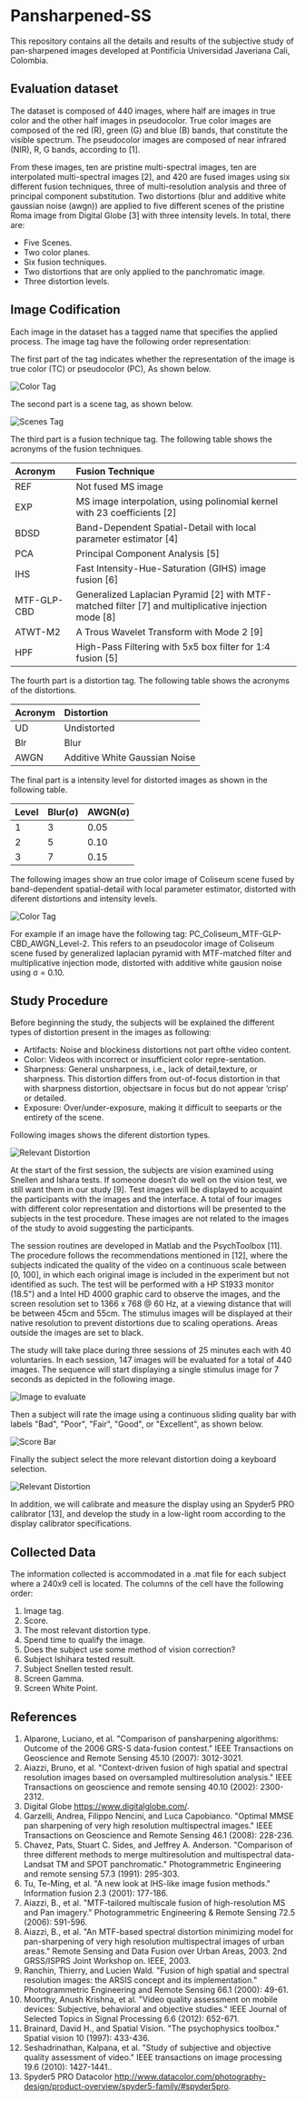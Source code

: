 # Pansharpened-SS

This repository contains all the details and results of the subjective study of pan-sharpened images developed at Pontificia Universidad Javeriana Cali, Colombia.
## Evaluation dataset

The dataset is composed of 440 images, where half are images in true color and the other half images in pseudocolor. True color images are composed of the red (R), green (G) and blue (B) bands, that constitute the visible spectrum. The pseudocolor images are composed of near infrared (NIR), R, G bands, according to [1].    

From these images, ten are pristine multi-spectral images, ten are interpolated multi-spectral images [2],  and 420 are fused images using six different fusion techniques, three of multi-resolution analysis and three of principal component substitution. Two distortions (blur and additive white gaussian noise (awgn)) are applied to five different scenes of the pristine Roma image from Digital Globe [3] with three intensity levels. In  total, there are:

* Five Scenes.
* Two color planes.
* Six fusion techniques.
* Two distortions that are only applied to the panchromatic image.
* Three distortion levels.

## Image Codification
 
Each image in the dataset has a tagged name that specifies the applied process. The image tag have the following order representation:

The first part of the tag indicates whether the representation of the image is true color (TC) or pseudocolor (PC), As shown below.

 ![Color Tag](Tag_Color.png)

The second part is a scene tag, as shown below.

 ![Scenes Tag](Tag_Scenes.png)

The third part is a fusion technique tag. The following table shows the acronyms of the fusion techniques.

| Acronym    | Fusion Technique                                                                                   |
|:-----------|:---------------------------------------------------------------------------------------------------|
| REF        | Not fused MS image                                                                                 |
| EXP        | MS image interpolation, using polinomial kernel with 23 coefficients [2]                           |
| BDSD       | Band-Dependent Spatial-Detail with local parameter estimator [4]                                   |
| PCA        | Principal Component Analysis [5]                                                                   |
| IHS        | Fast Intensity-Hue-Saturation (GIHS) image fusion [6]                                              |
| MTF-GLP-CBD| Generalized Laplacian Pyramid [2] with MTF-matched filter [7] and multiplicative injection mode [8]|
| ATWT-M2    | A Trous Wavelet Transform with Mode 2 [9]                                                          |
| HPF        | High-Pass Filtering with 5x5 box filter for 1:4 fusion [5]                                         |

The fourth part is a distortion tag. The following table shows the acronyms of the distortions.

| Acronym| Distortion                   |
|:-------|:-----------------------------|
| UD     | Undistorted                  |
| Blr    | Blur                         |
| AWGN   | Additive White Gaussian Noise|

The final part is a intensity level for distorted images as shown in the following table.

| Level   | Blur(σ) | AWGN(σ) |
|:--------|:--------|:--------|
| 1       | 3       | 0.05    |
| 2       | 5       | 0.10    |
| 3       | 7       | 0.15    |

The following images show an true color image of Coliseum scene fused by band-dependent spatial-detail with local parameter estimator, distorted with diferent distortions and intensity levels.

 ![Color Tag](Tag_Distortion.png)

For example if an image have the following tag: PC_Coliseum_MTF-GLP-CBD_AWGN_Level-2. This refers to an pseudocolor image of Coliseum scene fused by generalized laplacian pyramid with MTF-matched filter and multiplicative injection mode, distorted with additive white gausion noise using σ = 0.10.

## Study Procedure

Before beginning the study, the subjects will be explained the different types of distortion present in the images as following: 

* Artifacts: Noise and blockiness distortions not part ofthe video content.
* Color: Videos with incorrect or insufficient color repre-sentation.
* Sharpness: General unsharpness, i.e., lack of detail,texture, or sharpness. This distortion differs from out-of-focus distortion in that with sharpness distortion, objectsare in focus but do not appear ‘crisp’ or detailed.
* Exposure: Over/under-exposure, making it difficult to seeparts or the entirety of the scene.

Following images shows the diferent distortion types.

![Relevant Distortion](Distortion_Types.png)

At the start of the first session, the subjects are vision examined using Snellen and Ishara tests. If someone doesn’t do well on the vision test, we still want them in our study [9]. Test images will be displayed to acquaint the participants with the images and the interface. A total of four images with different color representation and distortions will be presented to the subjects in the test procedure. These images are not related to the images of the study to avoid suggesting the participants.

The session routines are developed in Matlab and the PsychToolbox [11]. The procedure follows the recommendations mentioned in [12], where the subjects indicated the quality of the video on a continuous scale between [0, 100], in which each original image is included in the experiment but not identified as such. The test will be performed with a HP S1933 monitor (18.5")  and a Intel HD 4000 graphic card to observe the images, and the screen resolution set to 1366 x 768 @ 60 Hz, at a viewing distance that will be between 45cm and 55cm. The stimulus images will be displayed at their native resolution to prevent distortions due to scaling operations. Areas outside the images are set to black. 

The study will take place during three sessions of 25 minutes each with 40 voluntaries. In each session, 147 images will be evaluated  for a total of 440 images. The sequence will start displaying a single stimulus image for 7 seconds as depicted in the following image.

![Image to evaluate](ScoreImage.png)

Then a subject will rate the image using a continuous sliding quality bar with labels "Bad", "Poor", "Fair", "Good", or "Excellent", as shown below. 

![Score Bar](ScoreBar.png)

Finally the subject select the more relevant distortion doing a keyboard selection.

![Relevant Distortion](ScoreType.png)

In addition, we will calibrate and measure the display using an Spyder5 PRO calibrator [13], and develop the study in a low-light room according to the display calibrator specifications.

## Collected Data

The information collected is accommodated in a .mat file for each subject where a 240x9 cell is located. The columns of the cell have the following order: 

1. Image tag. 
2. Score. 
3. The most relevant distortion type. 
4. Spend time to qualify the image. 
5. Does the subject use some method of vision correction? 
6. Subject Ishihara tested result. 
7. Subject Snellen tested result. 
8. Screen Gamma. 
9. Screen White Point.   

## References
1. Alparone, Luciano, et al. "Comparison of pansharpening algorithms: Outcome of the 2006 GRS-S data-fusion contest." IEEE Transactions on Geoscience and Remote Sensing 45.10 (2007): 3012-3021.
2. Aiazzi, Bruno, et al. "Context-driven fusion of high spatial and spectral resolution images based on oversampled multiresolution analysis." IEEE Transactions on geoscience and remote sensing 40.10 (2002): 2300-2312.
3. Digital Globe https://www.digitalglobe.com/.
4. Garzelli, Andrea, Filippo Nencini, and Luca Capobianco. "Optimal MMSE pan sharpening of very high resolution multispectral images." IEEE Transactions on Geoscience and Remote Sensing 46.1 (2008): 228-236.
5. Chavez, Pats, Stuart C. Sides, and Jeffrey A. Anderson. "Comparison of three different methods to merge multiresolution and multispectral data- Landsat TM and SPOT panchromatic." Photogrammetric Engineering and remote sensing 57.3 (1991): 295-303.
6. Tu, Te-Ming, et al. "A new look at IHS-like image fusion methods." Information fusion 2.3 (2001): 177-186.
7. Aiazzi, B., et al. "MTF-tailored multiscale fusion of high-resolution MS and Pan imagery." Photogrammetric Engineering & Remote Sensing 72.5 (2006): 591-596.
8. Aiazzi, B., et al. "An MTF-based spectral distortion minimizing model for pan-sharpening of very high resolution multispectral images of urban areas." Remote Sensing and Data Fusion over Urban Areas, 2003. 2nd GRSS/ISPRS Joint Workshop on. IEEE, 2003.
9. Ranchin, Thierry, and Lucien Wald. "Fusion of high spatial and spectral resolution images: the ARSIS concept and its implementation." Photogrammetric Engineering and Remote Sensing 66.1 (2000): 49-61.
10. Moorthy, Anush Krishna, et al. "Video quality assessment on mobile devices: Subjective, behavioral and objective studies." IEEE Journal of Selected Topics in Signal Processing 6.6 (2012): 652-671.
11. Brainard, David H., and Spatial Vision. "The psychophysics toolbox." Spatial vision 10 (1997): 433-436.
12. Seshadrinathan, Kalpana, et al. "Study of subjective and objective quality assessment of video." IEEE transactions on image processing 19.6 (2010): 1427-1441..
13. Spyder5 PRO Datacolor http://www.datacolor.com/photography-design/product-overview/spyder5-family/#spyder5pro.

